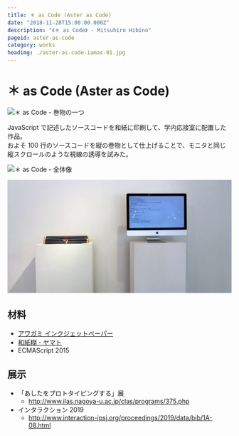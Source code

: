 ```yaml
---
title: ＊ as Code (Aster as Code)
date: "2018-11-28T15:00:00.000Z"
description: "《＊ as Code》 - Mitsuhiro Hibino"
pageid: aster-as-code
category: works
headimg: ./aster-as-code-iamas-01.jpg
---
```


# ＊ as Code (Aster as Code)

![＊ as Code - 巻物の一つ](./aster-as-code-iamas-01.jpg "＊ as Code - 巻物の一つ")

JavaScript で記述したソースコードを和紙に印刷して、学内応接室に配置した作品。  
およそ 100 行のソースコードを縦の巻物として仕上げることで、モニタと同じ縦スクロールのような視線の誘導を試みた。

![＊ as Code - 全体像](./aster-as-code-iamas-00.jpg "＊ as Code - 全体像")

![『「あしたをプロトタイピングする」展』での展示の様子](./aster-as-code-nu-00.jpg "『「あしたをプロトタイピングする」展』での展示の様子")

## 材料

- [アワガミ インクジェットペーパー](http://www.awagami.jp/products/aijp/index.html#kozo02)
- [和紙糊 - ヤマト](https://www.yamato.co.jp/products/I00000008/)
- ECMAScript 2015

## 展示

- 「あしたをプロトタイピングする」展
  - http://www.ilas.nagoya-u.ac.jp/clas/programs/375.php
- インタラクション 2019
  - http://www.interaction-ipsj.org/proceedings/2019/data/bib/1A-08.html
